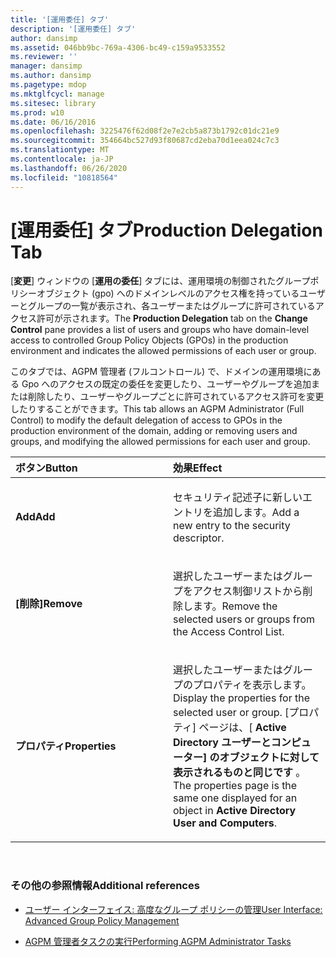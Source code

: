 ```yaml
---
title: '[運用委任] タブ'
description: '[運用委任] タブ'
author: dansimp
ms.assetid: 046bb9bc-769a-4306-bc49-c159a9533552
ms.reviewer: ''
manager: dansimp
ms.author: dansimp
ms.pagetype: mdop
ms.mktglfcycl: manage
ms.sitesec: library
ms.prod: w10
ms.date: 06/16/2016
ms.openlocfilehash: 3225476f62d08f2e7e2cb5a873b1792c01dc21e9
ms.sourcegitcommit: 354664bc527d93f80687cd2eba70d1eea024c7c3
ms.translationtype: MT
ms.contentlocale: ja-JP
ms.lasthandoff: 06/26/2020
ms.locfileid: "10818564"
---
```

# <span data-ttu-id="283ad-103">[運用委任] タブ</span><span class="sxs-lookup"><span data-stu-id="283ad-103">Production Delegation Tab</span></span>


<span data-ttu-id="283ad-104">[**変更**] ウィンドウの [**運用の委任**] タブには、運用環境の制御されたグループポリシーオブジェクト (gpo) へのドメインレベルのアクセス権を持っているユーザーとグループの一覧が表示され、各ユーザーまたはグループに許可されているアクセス許可が示されます。</span><span class="sxs-lookup"><span data-stu-id="283ad-104">The **Production Delegation** tab on the **Change Control** pane provides a list of users and groups who have domain-level access to controlled Group Policy Objects (GPOs) in the production environment and indicates the allowed permissions of each user or group.</span></span>

<span data-ttu-id="283ad-105">このタブでは、AGPM 管理者 (フルコントロール) で、ドメインの運用環境にある Gpo へのアクセスの既定の委任を変更したり、ユーザーやグループを追加または削除したり、ユーザーやグループごとに許可されているアクセス許可を変更したりすることができます。</span><span class="sxs-lookup"><span data-stu-id="283ad-105">This tab allows an AGPM Administrator (Full Control) to modify the default delegation of access to GPOs in the production environment of the domain, adding or removing users and groups, and modifying the allowed permissions for each user and group.</span></span>

<table>
<colgroup>
<col width="50%" />
<col width="50%" />
</colgroup>
<thead>
<tr class="header">
<th align="left"><span data-ttu-id="283ad-106">ボタン</span><span class="sxs-lookup"><span data-stu-id="283ad-106">Button</span></span></th>
<th align="left"><span data-ttu-id="283ad-107">効果</span><span class="sxs-lookup"><span data-stu-id="283ad-107">Effect</span></span></th>
</tr>
</thead>
<tbody>
<tr class="odd">
<td align="left"><p><strong><span data-ttu-id="283ad-108">Add</span><span class="sxs-lookup"><span data-stu-id="283ad-108">Add</span></span></strong></p></td>
<td align="left"><p><span data-ttu-id="283ad-109">セキュリティ記述子に新しいエントリを追加します。</span><span class="sxs-lookup"><span data-stu-id="283ad-109">Add a new entry to the security descriptor.</span></span></p></td>
</tr>
<tr class="even">
<td align="left"><p><strong><span data-ttu-id="283ad-110">[削除]</span><span class="sxs-lookup"><span data-stu-id="283ad-110">Remove</span></span></strong></p></td>
<td align="left"><p><span data-ttu-id="283ad-111">選択したユーザーまたはグループをアクセス制御リストから削除します。</span><span class="sxs-lookup"><span data-stu-id="283ad-111">Remove the selected users or groups from the Access Control List.</span></span></p></td>
</tr>
<tr class="odd">
<td align="left"><p><strong><span data-ttu-id="283ad-112">プロパティ</span><span class="sxs-lookup"><span data-stu-id="283ad-112">Properties</span></span></strong></p></td>
<td align="left"><p><span data-ttu-id="283ad-113">選択したユーザーまたはグループのプロパティを表示します。</span><span class="sxs-lookup"><span data-stu-id="283ad-113">Display the properties for the selected user or group.</span></span> <span data-ttu-id="283ad-114">[プロパティ] ページは、[ <strong> Active Directory ユーザーとコンピューター] のオブジェクトに対して表示されるものと同じです </strong> 。</span><span class="sxs-lookup"><span data-stu-id="283ad-114">The properties page is the same one displayed for an object in <strong>Active Directory User and Computers</strong>.</span></span></p></td>
</tr>
</tbody>
</table>

 

### <span data-ttu-id="283ad-115">その他の参照情報</span><span class="sxs-lookup"><span data-stu-id="283ad-115">Additional references</span></span>

-   [<span data-ttu-id="283ad-116">ユーザー インターフェイス: 高度なグループ ポリシーの管理</span><span class="sxs-lookup"><span data-stu-id="283ad-116">User Interface: Advanced Group Policy Management</span></span>](user-interface-advanced-group-policy-management-agpm40.md)

-   [<span data-ttu-id="283ad-117">AGPM 管理者タスクの実行</span><span class="sxs-lookup"><span data-stu-id="283ad-117">Performing AGPM Administrator Tasks</span></span>](performing-agpm-administrator-tasks-agpm40.md)

 

 





